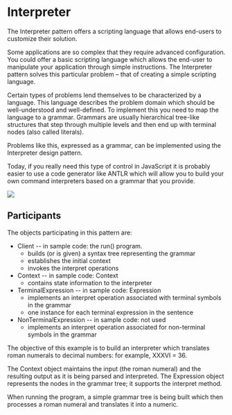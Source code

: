 # Interpreter

The Interpreter pattern offers a scripting language that allows end-users to customize their solution.

Some applications are so complex that they require advanced configuration. You could offer a basic scripting language which allows the end-user to manipulate your application through simple instructions. The Interpreter pattern solves this particular problem – that of creating a simple scripting language.

Certain types of problems lend themselves to be characterized by a language. This language describes the problem domain which should be well-understood and well-defined. To implement this you need to map the language to a grammar. Grammars are usually hierarchical tree-like structures that step through multiple levels and then end up with terminal nodes (also called literals).

Problems like this, expressed as a grammar, can be implemented using the Interpreter design pattern.

Today, if you really need this type of control in JavaScript it is probably easier to use a code generator like ANTLR which will allow you to build your own command interpreters based on a grammar that you provide.

![](http://www.dofactory.com/images/diagrams/javascript/javascript-interpreter.jpg)

## Participants

The objects participating in this pattern are:
* Client -- in sample code: the run() program.
	* builds (or is given) a syntax tree representing the grammar
	* establishes the initial context
	* invokes the interpret operations
* Context -- in sample code: Context
	* contains state information to the interpreter
* TerminalExpression -- in sample code: Expression
	* implements an interpret operation associated with terminal symbols in the grammar
	* one instance for each terminal expression in the sentence
* NonTerminalExpression -- in sample code: not used
	* implements an interpret operation associated for non-terminal symbols in the grammar

The objective of this example is to build an interpreter which translates roman numerals to decimal numbers: for example, XXXVI = 36.

The Context object maintains the input (the roman numeral) and the resulting output as it is being parsed and interpreted. The Expression object represents the nodes in the grammar tree; it supports the interpret method.

When running the program, a simple grammar tree is being built which then processes a roman numeral and translates it into a numeric.
